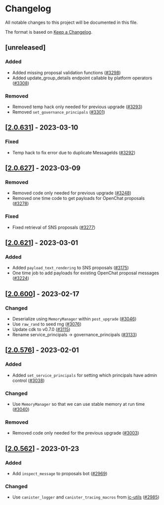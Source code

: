 # Changelog
All notable changes to this project will be documented in this file.

The format is based on [Keep a Changelog](https://keepachangelog.com/en/1.0.0/).

## [unreleased]

### Added

- Added missing proposal validation functions ([#3298](https://github.com/open-ic/open-chat/pull/3298))
- Added update_group_details endpoint callable by platform operators ([#3308](https://github.com/open-ic/open-chat/pull/3308))

### Removed

- Removed temp hack only needed for previous upgrade ([#3293](https://github.com/open-ic/open-chat/pull/3293))
- Removed `set_governance_principals` ([#3301](https://github.com/open-ic/open-chat/pull/3301))

## [[2.0.631](https://github.com/open-ic/open-chat/releases/tag/v2.0.631-proposals_bot)] - 2023-03-10

### Fixed

- Temp hack to fix error due to duplicate MessageIds ([#3292](https://github.com/open-ic/open-chat/pull/3292))

## [[2.0.627](https://github.com/open-ic/open-chat/releases/tag/v2.0.627-proposals_bot)] - 2023-03-09

### Removed

- Removed code only needed for previous upgrade ([#3248](https://github.com/open-ic/open-chat/pull/3248))
- Removed one time code to get payloads for OpenChat proposals ([#3278](https://github.com/open-ic/open-chat/pull/3278))

### Fixed

- Fixed retrieval of SNS proposals ([#3277](https://github.com/open-ic/open-chat/pull/3277))

## [[2.0.621](https://github.com/open-ic/open-chat/releases/tag/v2.0.621-proposals_bot)] - 2023-03-01

### Added

- Added `payload_text_rendering` to SNS proposals ([#3175](https://github.com/open-ic/open-chat/pull/3175))
- One time job to add payloads for existing OpenChat proposal messages ([#3224](https://github.com/open-ic/open-chat/pull/3224))

## [[2.0.600](https://github.com/open-ic/open-chat/releases/tag/v2.0.600-proposals_bot)] - 2023-02-17

### Changed

- Deserialize using `MemoryManager` within `post_upgrade` ([#3046](https://github.com/open-ic/open-chat/pull/3046))
- Use `raw_rand` to seed rng ([#3076](https://github.com/open-ic/open-chat/pull/3076))
- Update cdk to v0.7.0 ([#3115](https://github.com/open-ic/open-chat/pull/3115))
- Rename service_principals -> governance_principals ([#3133](https://github.com/open-ic/open-chat/pull/3133))

## [[2.0.576](https://github.com/open-ic/open-chat/releases/tag/v2.0.576-proposals_bot)] - 2023-02-01

### Added

- Added `set_service_principals` for setting which principals have admin control ([#3038](https://github.com/open-ic/open-chat/pull/3038))

### Changed

- Use `MemoryManager` so that we can use stable memory at run time ([#3040](https://github.com/open-ic/open-chat/pull/3040))

### Removed

- Removed code only needed for the previous upgrade ([#3003](https://github.com/open-ic/open-chat/pull/3003))

## [[2.0.562](https://github.com/open-ic/open-chat/releases/tag/v2.0.562-proposals_bot)] - 2023-01-23

### Added

- Add `inspect_message` to proposals bot ([#2969](https://github.com/open-ic/open-chat/pull/2969))

### Changed

- Use `canister_logger` and `canister_tracing_macros` from [ic-utils](https://github.com/open-ic/ic-utils) ([#2985](https://github.com/open-ic/open-chat/pull/2985))
